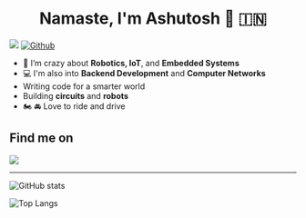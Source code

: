 <h1 align="center"> Namaste, I'm Ashutosh 🙏 🇮🇳 </h1>

![](https://visitor-badge.laobi.icu/badge?page_id=parmAshu.parmAshu)
[![Github](https://img.shields.io/github/followers/parmAshu?label=Follow&style=social)](https://github.com/parmAshu)

* 🤖 I’m crazy about **Robotics, IoT**, and **Embedded Systems**
* 💻 I'm also into **Backend Development** and **Computer Networks**
* Writing code for a smarter world
* Building **circuits** and **robots**
* 🏍 🚘 Love to ride and drive

## Find me on 

<div>
<a href="linkedin.com/in/ashutosh-singh-parmar-3a6b611b6"><img src="https://img.shields.io/badge/LinkedIn-0077B5?style=for-the-badge&logo=linkedin&logoColor=white"></a>
  
---

<div>

![GitHub stats](https://github-readme-stats.vercel.app/api?username=parmAshu&show_icons=true&theme=tokyonight)

![Top Langs](https://github-readme-stats.vercel.app/api/top-langs/?username=parmAshu&theme=tokyonight)

</div>
